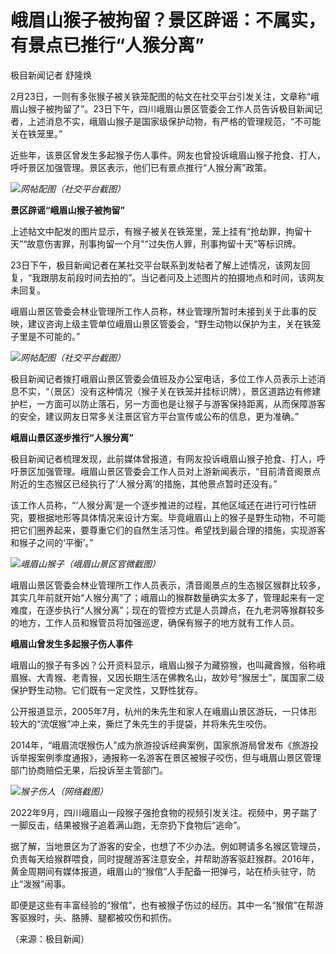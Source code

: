 # 峨眉山猴子被拘留？景区辟谣：不属实，有景点已推行“人猴分离”

极目新闻记者 舒隆焕

2月23日，一则有多张猴子被关铁笼配图的帖文在社交平台引发关注，文章称“峨眉山猴子被拘留了”。23日下午，四川峨眉山景区管委会工作人员告诉极目新闻记者，上述消息不实，峨眉山猴子是国家级保护动物，有严格的管理规范，“不可能关在铁笼里。”

近些年，该景区曾发生多起猴子伤人事件。网友也曾投诉峨眉山猴子抢食、打人，呼吁景区加强管理。景区表示，他们已有景点推行“人猴分离”政策。

![](https://inews.gtimg.com/newsapp_bt/0/15686463210/1000)_网帖配图（社交平台截图）_

**景区辟谣“峨眉山猴子被拘留”**

上述帖文中配发的图片显示，有猴子被关在铁笼里，笼上挂有“抢劫罪，拘留十天”“故意伤害罪，刑事拘留一个月”“过失伤人罪，刑事拘留十天”等标识牌。

23日下午，极目新闻记者在某社交平台联系到发帖者了解上述情况，该网友回复，“我跟朋友前段时间去拍的”。当记者问及上述图片的拍摄地点和时间，该网友未回复。

峨眉山景区管委会林业管理所工作人员称，林业管理所暂时未接到关于此事的反映，建议咨询上级主管单位峨眉山景区管委会，“野生动物以保护为主，关在铁笼子里是不可能的。”

![](https://inews.gtimg.com/newsapp_bt/0/15686463213/1000)_网帖配图（社交平台截图）_

极目新闻记者拨打峨眉山景区管委会值班及办公室电话，多位工作人员表示上述消息不实，“（景区）没有这种情况（猴子关在铁笼并挂标识牌），景区道路边有修建护栏，一方面可以防止落石，另一方面也是让猴子与游客保持距离，从而保障游客的安全，建议网友日常多关注景区官方平台宣传或公布的信息，更为准确。”

**峨眉山景区逐步推行“人猴分离”**

极目新闻记者梳理发现，此前媒体曾报道，有网友投诉峨眉山猴子抢食、打人，呼吁景区加强管理。峨眉山景区管委会工作人员对上游新闻表示，“目前清音阁景点附近的生态猴区已经执行了‘人猴分离’的措施，其他景点暂时还没有。”

该工作人员称，“‘人猴分离’是一个逐步推进的过程，其他区域还在进行可行性研究，要根据地形等具体情况来设计方案。毕竟峨眉山上的猴子是野生动物，不可能把它们圈养起来，要尊重它们的自然生活习性。希望找到最合理的措施，实现游客和猴子之间的‘平衡’。”

![](https://inews.gtimg.com/newsapp_bt/0/15686463219/1000)_峨眉山猴子（峨眉山景区官微截图）_

峨眉山景区管委会林业管理所工作人员表示，清音阁景点的生态猴区猴群比较多，其实几年前就开始“人猴分离”了；峨眉山的猴群数量确实太多了，管理起来有一定难度，在逐步执行“人猴分离”；现在的管控方式是人员蹲点，在九老洞等猴群较多的地方，工作人员和猴管员将加强巡逻，确保有猴子的地方就有工作人员。

**峨眉山曾发生多起猴子伤人事件**

峨眉山的猴子有多凶？公开资料显示，峨眉山猴子为藏猕猴，也叫藏酋猴，俗称峨眉猴、大青猴、老青猴，又因长期生活在佛教名山，故妙号“猴居士”，属国家二级保护野生动物。它们既有一定灵性，又野性犹存。

公开报道显示，2005年7月，杭州的朱先生和家人在峨眉山景区游玩，一只体形较大的“流氓猴”冲上来，撕烂了朱先生的手提袋，并将朱先生咬伤。

2014年，“峨眉流氓猴伤人”成为旅游投诉经典案例，国家旅游局曾发布《旅游投诉举报案例季度通报》，通报称一名游客在景区被猴子咬伤，但与峨眉山景区管理部门协商赔偿无果，后投诉至主管部门。

![](https://inews.gtimg.com/newsapp_bt/0/15686463221/1000)_猴子伤人（网络截图）_

2022年9月，四川峨眉山一段猴子强抢食物的视频引发关注。视频中，男子踹了一脚反击，结果被猴子追着满山跑，无奈扔下食物后“逃命”。

据了解，当地景区为了游客的安全，也想了不少办法。例如聘请多名猴区管理员，负责每天给猴群喂食，同时提醒游客注意安全，并帮助游客驱赶猴群。2016年，黄金周期间有媒体报道，峨眉山的“猴倌”人手配备一把弹弓，站在桥头驻守，防止“泼猴”闹事。

即便是这些有丰富经验的“猴倌”，也有被猴子伤过的经历。其中一名“猴倌”在帮游客驱猴时，头、胳膊、腿都被咬伤和抓伤。

（来源：极目新闻）

